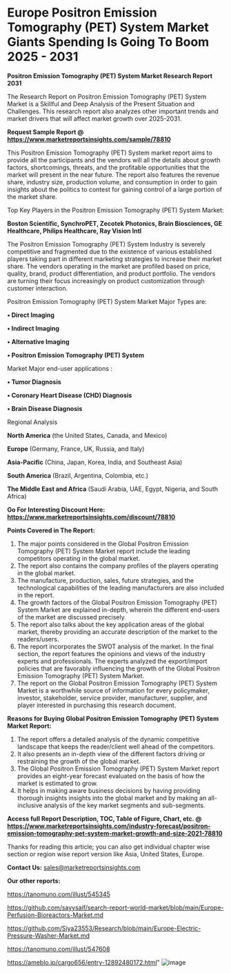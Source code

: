 # Europe Positron Emission Tomography (PET) System Market Giants Spending Is Going To Boom 2025 - 2031

<strong>Positron Emission Tomography (PET) System Market Research Report 2031</strong>

The Research Report on Positron Emission Tomography (PET) System Market is a Skillful and Deep Analysis of the Present Situation and Challenges. This research report also analyzes other important trends and market drivers that will affect market growth over 2025-2031.

<strong>Request Sample Report @ <a href=https://www.marketreportsinsights.com/sample/78810>https://www.marketreportsinsights.com/sample/78810</a></strong>

This Positron Emission Tomography (PET) System market report aims to provide all the participants and the vendors will all the details about growth factors, shortcomings, threats, and the profitable opportunities that the market will present in the near future. The report also features the revenue share, industry size, production volume, and consumption in order to gain insights about the politics to contest for gaining control of a large portion of the market share.

Top Key Players in the Positron Emission Tomography (PET) System Market:

<strong>Boston Scientific, SynchroPET, Zecotek Photonics, Brain Biosciences, GE Healthcare, Philips Healthcare, Ray Vision Intl</strong>

The Positron Emission Tomography (PET) System Industry is severely competitive and fragmented due to the existence of various established players taking part in different marketing strategies to increase their market share. The vendors operating in the market are profiled based on price, quality, brand, product differentiation, and product portfolio. The vendors are turning their focus increasingly on product customization through customer interaction.

Positron Emission Tomography (PET) System Market Major Types are:

<strong>• Direct Imaging

• Indirect Imaging

• Alternative Imaging

• Positron Emission Tomography (PET) System</strong>

Market Major end-user applications :

<strong>• Tumor Diagnosis

• Coronary Heart Disease (CHD) Diagnosis

• Brain Disease Diagnosis</strong>

Regional Analysis

</u><strong><b>North America</b></strong> (the United States, Canada, and Mexico)

<strong><b>Europe </b></strong>(Germany, France, UK, Russia, and Italy)

<strong><b>Asia-Pacific</b></strong> (China, Japan, Korea, India, and Southeast Asia)

<strong><b>South America</b></strong> (Brazil, Argentina, Colombia, etc.)

<strong><b>The Middle East and Africa</b></strong> (Saudi Arabia, UAE, Egypt, Nigeria, and South Africa)

<strong>Go For Interesting Discount Here: <a href=https://www.marketreportsinsights.com/discount/78810>https://www.marketreportsinsights.com/discount/78810</a></strong>

<strong>Points Covered in The Report:</strong>
<ol>
  <li>The major points considered in the Global Positron Emission Tomography (PET) System Market report include the leading competitors operating in the global market.</li>
  <li>The report also contains the company profiles of the players operating in the global market.</li>
  <li>The manufacture, production, sales, future strategies, and the technological capabilities of the leading manufacturers are also included in the report.</li>
  <li>The growth factors of the Global Positron Emission Tomography (PET) System Market are explained in-depth, wherein the different end-users of the market are discussed precisely.</li>
  <li>The report also talks about the key application areas of the global market, thereby providing an accurate description of the market to the readers/users.</li>
  <li>The report incorporates the SWOT analysis of the market. In the final section, the report features the opinions and views of the industry experts and professionals. The experts analyzed the export/import policies that are favorably influencing the growth of the Global Positron Emission Tomography (PET) System Market.</li>
  <li>The report on the Global Positron Emission Tomography (PET) System Market is a worthwhile source of information for every policymaker, investor, stakeholder, service provider, manufacturer, supplier, and player interested in purchasing this research document.</li>
</ol>
<strong>Reasons for Buying Global Positron Emission Tomography (PET) System Market Report:</strong>

<ol>
  <li>The report offers a detailed analysis of the dynamic competitive landscape that keeps the reader/client well ahead of the competitors.</li>
  <li>It also presents an in-depth view of the different factors driving or restraining the growth of the global market.</li>
  <li>The Global Positron Emission Tomography (PET) System Market report provides an eight-year forecast evaluated on the basis of how the market is estimated to grow.</li>
  <li>It helps in making aware business decisions by having providing thorough insights insights into the global market and by making an all-inclusive analysis of the key market segments and sub-segments.</li>
</ol>
<strong>Access full Report Description, TOC, Table of Figure, Chart, etc. @ <a href=https://www.marketreportsinsights.com/industry-forecast/positron-emission-tomography-pet-system-market-growth-and-size-2021-78810>https://www.marketreportsinsights.com/industry-forecast/positron-emission-tomography-pet-system-market-growth-and-size-2021-78810</a></strong>


Thanks for reading this article; you can also get individual chapter wise section or region wise report version like Asia, United States, Europe.

<strong>Contact Us:</strong>
sales@marketreportsinsights.com

<strong>Our other reports:</strong>

<a href=https://tanomuno.com/illust/545345>https://tanomuno.com/illust/545345</a>

<a href=https://github.com/sayysaif/search-report-world-market/blob/main/Europe-Perfusion-Bioreactors-Market.md>https://github.com/sayysaif/search-report-world-market/blob/main/Europe-Perfusion-Bioreactors-Market.md</a>

<a href=https://github.com/Siya23553/Research/blob/main/Europe-Electric-Pressure-Washer-Market.md>https://github.com/Siya23553/Research/blob/main/Europe-Electric-Pressure-Washer-Market.md</a>

<a href=https://tanomuno.com/illust/547608>https://tanomuno.com/illust/547608</a>

<a href=https://ameblo.jp/cargo656/entry-12892480172.html>https://ameblo.jp/cargo656/entry-12892480172.html</a>"
![image](https://github.com/user-attachments/assets/e555c27b-4fd2-49bf-b1a5-d3c124d828d1)
